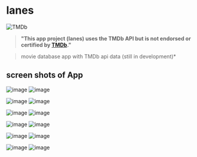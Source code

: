 # lanes
![TMDb](https://www.themoviedb.org/assets/2/v4/logos/v2/blue_short-8e7b30f73a4020692ccca9c88bafe5dcb6f8a62a4c6bc55cd9ba82bb2cd95f6c.svg)

>**"This app project (lanes) uses the TMDb API but is not endorsed or certified by [TMDb](https://www.themoviedb.org/)."**

>movie database app with TMDb api data (still in development)*
                  

## screen shots of App

![image](https://user-images.githubusercontent.com/48753714/122710524-24cd1900-d280-11eb-81d2-9c71e1c0aca4.png)    ![image](https://user-images.githubusercontent.com/48753714/122710579-49c18c00-d280-11eb-9f6b-cf7c66789c28.png)  

![image](https://user-images.githubusercontent.com/48753714/122710610-6231a680-d280-11eb-8a15-8b541a8c8117.png)   ![image](https://user-images.githubusercontent.com/48753714/122710803-bf2d5c80-d280-11eb-982e-c0833fe4a504.png)

![image](https://user-images.githubusercontent.com/48753714/122710839-d79d7700-d280-11eb-9853-1bf3abc5305b.png)    ![image](https://user-images.githubusercontent.com/48753714/122710885-eedc6480-d280-11eb-96ab-554e031043df.png)

![image](https://user-images.githubusercontent.com/48753714/122710941-07e51580-d281-11eb-8f66-5e4f41d6a7d3.png)   ![image](https://user-images.githubusercontent.com/48753714/122711040-3a8f0e00-d281-11eb-8c8d-feb9d2d796a3.png)

![image](https://user-images.githubusercontent.com/48753714/122711106-5beffa00-d281-11eb-95ff-d6c15ef76c3b.png)   ![image](https://user-images.githubusercontent.com/48753714/122711208-82159a00-d281-11eb-9549-533dfdf329df.png)

![image](https://user-images.githubusercontent.com/48753714/122711257-9ce80e80-d281-11eb-8314-a12805df1a13.png)  ![image](https://user-images.githubusercontent.com/48753714/122711330-b5f0bf80-d281-11eb-8666-3e81a14d0fd6.png)
